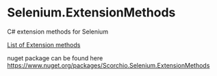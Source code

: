 # Selenium.ExtensionMethods

C# extension methods for Selenium

[List of Extension methods](Scorchio.Selenium.ExtensionMethods.md)

nuget package can be found here https://www.nuget.org/packages/Scorchio.Selenium.ExtensionMethods
